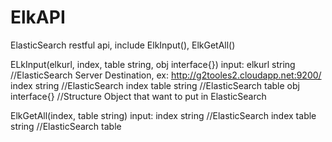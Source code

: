 ElkAPI
======

ElasticSearch restful api, include ElkInput(), ElkGetAll()


ELkInput(elkurl, index, table string, obj interface{})
input: elkurl string   //ElasticSearch Server Destination, ex: http://g2tooles2.cloudapp.net:9200/
       index string    //ElasticSearch index
       table string    //ElasticSearch table
       obj interface{} //Structure Object that want to put in ElasticSearch



ElkGetAll(index, table string)
input: 
      index string    //ElasticSearch index
      table string    //ElasticSearch table
